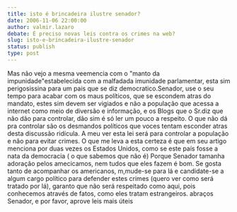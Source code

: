 ```yaml
---
title: isto é brincadeira ilustre senador?
date: 2006-11-06 22:00:00
author: valmir.lazaro
debate: É preciso novas leis contra os crimes na web? 
slug: isto-e-brincadeira-ilustre-senador
status: publish 
type: post
---
```


Mas não vejo a mesma veemencia com o "manto da impunidade"estabelecida com a malfadada imunidade parlamentar, esta sim perigosissina para um pais que se diz democratico.Senador, use o seu tempo para acabar com os maus políticos, que se escondem atras do mandato, estes sim devem ser vigiados e não a população que acessa a internet como meio de diversão e informação, e os Blogs que o Sr.diz que não dão para controlar, dão sim é só ler um pouco a respeito. O que não dá pra controlar são os desmandos políticos que voces tentam esconder atras desta discussão ridícula. A meu ver esta lei será para controlar a população e não para evitar crimes. O que me leva a esta certeza é que em seu artigo menciona por duas vezes os Estados Unidos, como se este país fosse a nata da democracia ( o que sabemos que não é) Porque Senador tamanha adoração pelos amecicamos, nem tudos que eles fazem é bom. Se gosta tanto de acompanhar os americanos, m,mude-se para lá e candidate-se a algum cargo político para defender estes crimes (quero ver como será tratado por lá), garanto que não será respeitado como aqui, pois conhecemos através de fatos, como eles tratam estrangeiros.
abraços Senador, e por favor, aprove leis mais úteis
